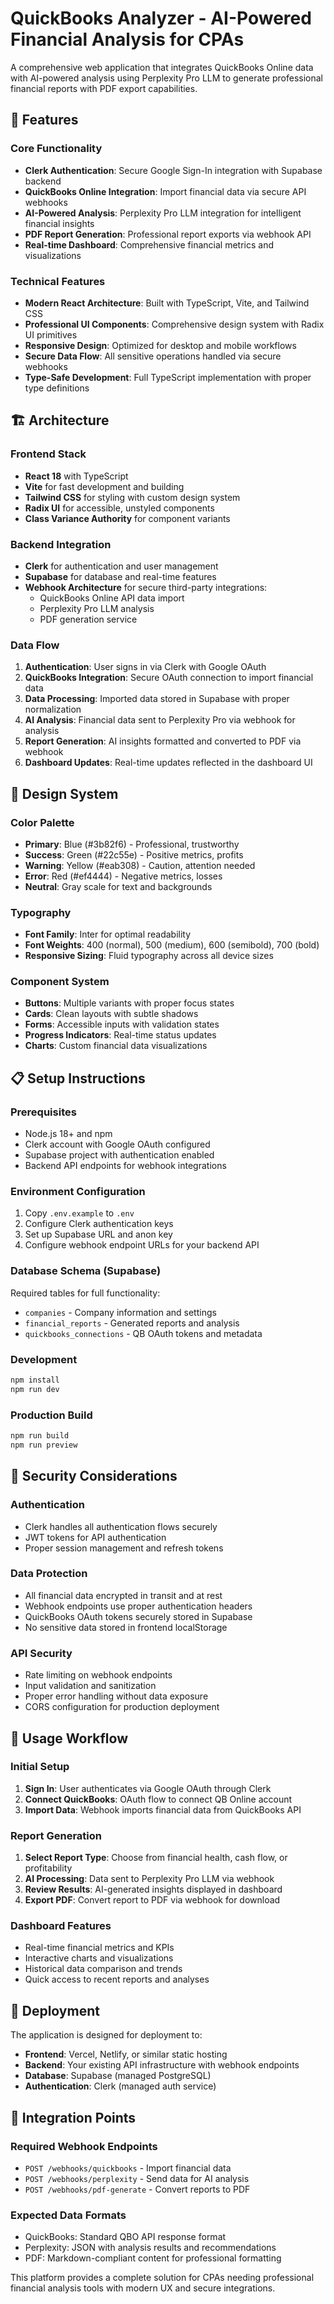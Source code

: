 # QuickBooks Analyzer - AI-Powered Financial Analysis for CPAs

A comprehensive web application that integrates QuickBooks Online data with AI-powered analysis using Perplexity Pro LLM to generate professional financial reports with PDF export capabilities.

## 🚀 Features

### Core Functionality
- **Clerk Authentication**: Secure Google Sign-In integration with Supabase backend
- **QuickBooks Online Integration**: Import financial data via secure API webhooks
- **AI-Powered Analysis**: Perplexity Pro LLM integration for intelligent financial insights
- **PDF Report Generation**: Professional report exports via webhook API
- **Real-time Dashboard**: Comprehensive financial metrics and visualizations

### Technical Features
- **Modern React Architecture**: Built with TypeScript, Vite, and Tailwind CSS
- **Professional UI Components**: Comprehensive design system with Radix UI primitives
- **Responsive Design**: Optimized for desktop and mobile workflows
- **Secure Data Flow**: All sensitive operations handled via secure webhooks
- **Type-Safe Development**: Full TypeScript implementation with proper type definitions

## 🏗️ Architecture

### Frontend Stack
- **React 18** with TypeScript
- **Vite** for fast development and building
- **Tailwind CSS** for styling with custom design system
- **Radix UI** for accessible, unstyled components
- **Class Variance Authority** for component variants

### Backend Integration
- **Clerk** for authentication and user management
- **Supabase** for database and real-time features
- **Webhook Architecture** for secure third-party integrations:
  - QuickBooks Online API data import
  - Perplexity Pro LLM analysis
  - PDF generation service

### Data Flow
1. **Authentication**: User signs in via Clerk with Google OAuth
2. **QuickBooks Integration**: Secure OAuth connection to import financial data
3. **Data Processing**: Imported data stored in Supabase with proper normalization
4. **AI Analysis**: Financial data sent to Perplexity Pro via webhook for analysis
5. **Report Generation**: AI insights formatted and converted to PDF via webhook
6. **Dashboard Updates**: Real-time updates reflected in the dashboard UI

## 🎨 Design System

### Color Palette
- **Primary**: Blue (#3b82f6) - Professional, trustworthy
- **Success**: Green (#22c55e) - Positive metrics, profits
- **Warning**: Yellow (#eab308) - Caution, attention needed  
- **Error**: Red (#ef4444) - Negative metrics, losses
- **Neutral**: Gray scale for text and backgrounds

### Typography
- **Font Family**: Inter for optimal readability
- **Font Weights**: 400 (normal), 500 (medium), 600 (semibold), 700 (bold)
- **Responsive Sizing**: Fluid typography across all device sizes

### Component System
- **Buttons**: Multiple variants with proper focus states
- **Cards**: Clean layouts with subtle shadows
- **Forms**: Accessible inputs with validation states
- **Progress Indicators**: Real-time status updates
- **Charts**: Custom financial data visualizations

## 📋 Setup Instructions

### Prerequisites
- Node.js 18+ and npm
- Clerk account with Google OAuth configured
- Supabase project with authentication enabled
- Backend API endpoints for webhook integrations

### Environment Configuration
1. Copy `.env.example` to `.env`
2. Configure Clerk authentication keys
3. Set up Supabase URL and anon key
4. Configure webhook endpoint URLs for your backend API

### Database Schema (Supabase)
Required tables for full functionality:
- `companies` - Company information and settings
- `financial_reports` - Generated reports and analysis
- `quickbooks_connections` - QB OAuth tokens and metadata

### Development
```bash
npm install
npm run dev
```

### Production Build
```bash
npm run build
npm run preview
```

## 🔐 Security Considerations

### Authentication
- Clerk handles all authentication flows securely
- JWT tokens for API authentication
- Proper session management and refresh tokens

### Data Protection
- All financial data encrypted in transit and at rest
- Webhook endpoints use proper authentication headers
- QuickBooks OAuth tokens securely stored in Supabase
- No sensitive data stored in frontend localStorage

### API Security
- Rate limiting on webhook endpoints
- Input validation and sanitization
- Proper error handling without data exposure
- CORS configuration for production deployment

## 🎯 Usage Workflow

### Initial Setup
1. **Sign In**: User authenticates via Google OAuth through Clerk
2. **Connect QuickBooks**: OAuth flow to connect QB Online account
3. **Import Data**: Webhook imports financial data from QuickBooks API

### Report Generation
1. **Select Report Type**: Choose from financial health, cash flow, or profitability
2. **AI Processing**: Data sent to Perplexity Pro LLM via webhook
3. **Review Results**: AI-generated insights displayed in dashboard
4. **Export PDF**: Convert report to PDF via webhook for download

### Dashboard Features
- Real-time financial metrics and KPIs
- Interactive charts and visualizations  
- Historical data comparison and trends
- Quick access to recent reports and analyses

## 🚀 Deployment

The application is designed for deployment to:
- **Frontend**: Vercel, Netlify, or similar static hosting
- **Backend**: Your existing API infrastructure with webhook endpoints
- **Database**: Supabase (managed PostgreSQL)
- **Authentication**: Clerk (managed auth service)

## 🤝 Integration Points

### Required Webhook Endpoints
- `POST /webhooks/quickbooks` - Import financial data
- `POST /webhooks/perplexity` - Send data for AI analysis  
- `POST /webhooks/pdf-generate` - Convert reports to PDF

### Expected Data Formats
- QuickBooks: Standard QBO API response format
- Perplexity: JSON with analysis results and recommendations
- PDF: Markdown-compliant content for professional formatting

This platform provides a complete solution for CPAs needing professional financial analysis tools with modern UX and secure integrations.